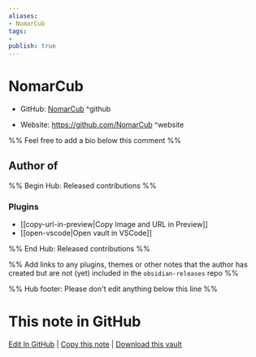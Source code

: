 ```yaml
---
aliases:
- NomarCub
tags:
- 
publish: true
---
```


# NomarCub

- GitHub: [NomarCub](https://github.com/NomarCub/) ^github
<!-- - Discord: `@` ^discord-->
- Website: <https://github.com/NomarCub> ^website
<!-- - [[Publish sites|Publish site]]: ^publish-->

%% Feel free to add a bio below this comment %%


## Author of

%% Begin Hub: Released contributions %%
### Plugins
- [[copy-url-in-preview|Copy Image and URL in Preview]]
- [[open-vscode|Open vault in VSCode]]

%% End Hub: Released contributions %%

%% Add links to any plugins, themes or other notes that the author has created but are not (yet) included in the `obsidian-releases` repo %%

<!--
### Unlisted plugins

- 
-->

<!--
### Others

- 
-->

<!--
## Sponsor this author

- [[GitHub sponsors]]: [Sponsor @NomarCub on GitHub Sponsors](https://github.com/sponsors/NomarCub) ^github-sponsor
- [[Buy me a coffee]]: ^buy-me-a-coffee
- [[PayPal]]: ^paypal
- [[Patreon]]: ^patreon

-->

<!--
## Follow this author

- [[YouTube Channels|On YouTube]]: ^youtube
- Twitter: ^twitter
- ...
-->

%% Hub footer: Please don't edit anything below this line %%

# This note in GitHub

<span class="git-footer">[Edit In GitHub](https://github.dev/obsidian-community/obsidian-hub/blob/main/01%20-%20Community/People/NomarCub.md "git-hub-edit-note") | [Copy this note](https://raw.githubusercontent.com/obsidian-community/obsidian-hub/main/01%20-%20Community/People/NomarCub.md "git-hub-copy-note") | [Download this vault](https://github.com/obsidian-community/obsidian-hub/archive/refs/heads/main.zip "git-hub-download-vault") </span>
